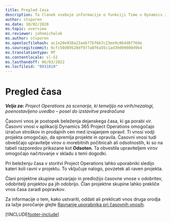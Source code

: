 ```yaml
---
title: Pregled časa
description: Ta članek vsebuje informacije o funkciji Time v Dynamics 365 Project Operations.
author: stsporen
ms.date: 10/02/2020
ms.topic: overview
ms.reviewer: johnmichalak
ms.author: stsporen
ms.openlocfilehash: ac1e20e930a23aeb77bf667c23ee9c064d8f769e
ms.sourcegitcommit: 6cfc50d89528df977a8f6a55c1ad39d99800d9b4
ms.translationtype: MT
ms.contentlocale: sl-SI
ms.lasthandoff: 06/03/2022
ms.locfileid: "8931810"
---
```

# <a name="time-overview"></a>Pregled časa

_**Velja za:** Project Operations za scenarije, ki temeljijo na virih/nezalogi, poenostavljeno uvedbo – posel do izstavitve predračuna_

Časovni vnos je postopek beleženja dejanskega časa, ki ga porabi vir. Časovni vnosi v aplikaciji Dynamics 365 Project Operations omogočajo izračun stroškov in prodajnih cen med izvajanjem opravil. Ti vnosi vodji projekta omogočajo, da spremlja projekte in opravila. Časovni vnosi tudi obveščajo upravitelje virov o morebitnih počitnicah ali odsotnostih, ki so na tabeli razporedov prikazane kot **Odsoten**. Ta obvestila upraviteljem virov omogočajo načrtovanje v skladu s temi dogodki.

Pri beleženju časa v storitvi Project Operations lahko uporabniki sledijo kateri koli ravni v projektu. To vključuje nalogo, povzetek ali raven projekta.

Člani projektne skupine ustvarjajo in predložijo časovne vnose v odobritev, odobritelji projektov pa jih odobrijo. Član projektne skupine lahko prekliče vnos časa zaradi popravkov.

Za informacije o tem, kako ustvariti, oddati ali preklicati vnos druga orodja za lažje poročanje glejte [Ravnanje uporabnika pri časovnih vnosih](ui-behavior-time.md).



[!INCLUDE[footer-include](../includes/footer-banner.md)]